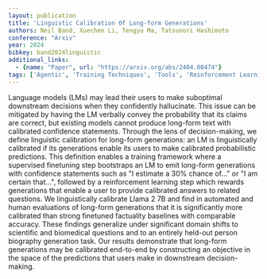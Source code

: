 ```yaml
---
layout: publication
title: 'Linguistic Calibration Of Long-form Generations'
authors: Neil Band, Xuechen Li, Tengyu Ma, Tatsunori Hashimoto
conference: "Arxiv"
year: 2024
bibkey: band2024linguistic
additional_links:
  - {name: "Paper", url: "https://arxiv.org/abs/2404.00474"}
tags: ['Agentic', 'Training Techniques', 'Tools', 'Reinforcement Learning']
---
```

Language models (LMs) may lead their users to make suboptimal downstream
decisions when they confidently hallucinate. This issue can be mitigated by
having the LM verbally convey the probability that its claims are correct, but
existing models cannot produce long-form text with calibrated confidence
statements. Through the lens of decision-making, we define linguistic
calibration for long-form generations: an LM is linguistically calibrated if
its generations enable its users to make calibrated probabilistic predictions.
This definition enables a training framework where a supervised finetuning step
bootstraps an LM to emit long-form generations with confidence statements such
as "I estimate a 30% chance of..." or "I am certain that...", followed by a
reinforcement learning step which rewards generations that enable a user to
provide calibrated answers to related questions. We linguistically calibrate
Llama 2 7B and find in automated and human evaluations of long-form generations
that it is significantly more calibrated than strong finetuned factuality
baselines with comparable accuracy. These findings generalize under significant
domain shifts to scientific and biomedical questions and to an entirely
held-out person biography generation task. Our results demonstrate that
long-form generations may be calibrated end-to-end by constructing an objective
in the space of the predictions that users make in downstream decision-making.
